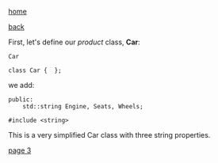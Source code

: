 [home](./page01.md)

[back](./page01.md)

First, let's define our *product* class, **Car**:

```
Car
```

```
class Car {  };
```
we add:

```
public:
    std::string Engine, Seats, Wheels;
```

```
#include <string>
```

This is a very simplified Car class with three string properties.


[page 3](./page03.md)
